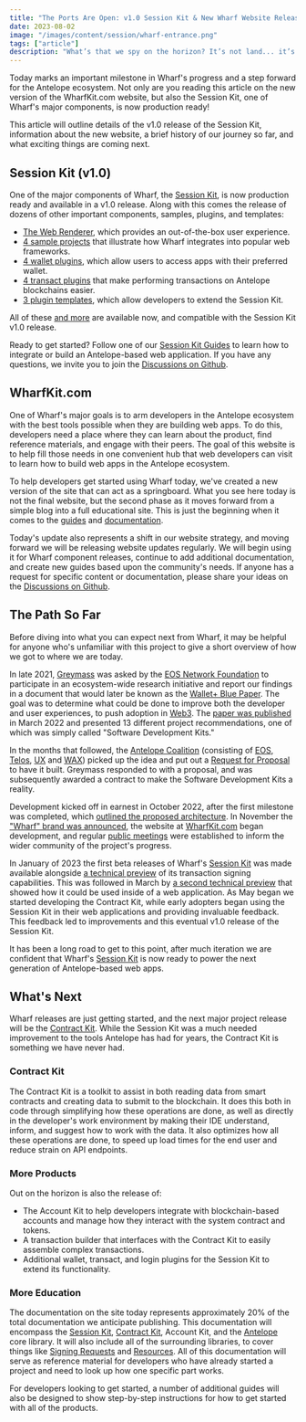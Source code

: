 ```yaml
---
title: "The Ports Are Open: v1.0 Session Kit & New Wharf Website Release"
date: 2023-08-02
image: "/images/content/session/wharf-entrance.png"
tags: ["article"]
description: "What’s that we spy on the horizon? It’s not land... it’s a production-ready Session Kit and lots of new documentation and resources! This article brings news about the Session Kit v1.0 and an overhaul of the WharfKit.com website."
---
```


Today marks an important milestone in Wharf's progress and a step forward for the Antelope ecosystem. Not only are you reading this article on the new version of the WharfKit.com website, but also the Session Kit, one of Wharf's major components, is now production ready!

This article will outline details of the v1.0 release of the Session Kit, information about the new website, a brief history of our journey so far, and what exciting things are coming next.

## Session Kit (v1.0)

One of the major components of Wharf, the [Session Kit](/kits/session), is now production ready and available in a v1.0 release. Along with this comes the release of dozens of other important components, samples, plugins, and templates:

- [The Web Renderer](#), which provides an out-of-the-box user experience.
- [4 sample projects](#) that illustrate how Wharf integrates into popular web frameworks.
- [4 wallet plugins](https://github.com/wharfkit/?q=wallet&type=all&language=&sort=), which allow users to access apps with their preferred wallet.
- [4 transact plugins](https://github.com/wharfkit/?q=transact&type=all&language=&sort=) that make performing transactions on Antelope blockchains easier.
- [3 plugin templates](#), which allow developers to extend the Session Kit.

All of these [and more](https://github.com/orgs/wharfkit/repositories) are available now, and compatible with the Session Kit v1.0 release.

Ready to get started? Follow one of our [Session Kit Guides](/guides/sessionkit) to learn how to integrate or build an Antelope-based web application. If you have any questions, we invite you to join the [Discussions on Github](https://github.com/orgs/wharfkit/discussions).

## WharfKit.com

One of Wharf's major goals is to arm developers in the Antelope ecosystem with the best tools possible when they are building web apps. To do this, developers need a place where they can learn about the product, find reference materials, and engage with their peers. The goal of this website is to help fill those needs in one convenient hub that web developers can visit to learn how to build web apps in the Antelope ecosystem.

To help developers get started using Wharf today, we've created a new version of the site that can act as a springboard. What you see here today is not the final website, but the second phase as it moves forward from a simple blog into a full educational site. This is just the beginning when it comes to the [guides](/guides) and [documentation](/docs).

Today's update also represents a shift in our website strategy, and moving forward we will be releasing website updates regularly. We will begin using it for Wharf component releases, continue to add additional documentation, and create new guides based upon the community's needs. If anyone has a request for specific content or documentation, please share your ideas on the [Discussions on Github](https://github.com/orgs/wharfkit/discussions).

## The Path So Far

Before diving into what you can expect next from Wharf, it may be helpful for anyone who's unfamiliar with this project to give a short overview of how we got to where we are today.

In late 2021, [Greymass](https://greymass.com) was asked by the [EOS Network Foundation](https://eosnetwork.com) to participate in an ecosystem-wide research initiative and report our findings in a document that would later be known as the [Wallet+ Blue Paper](https://medium.com/eos-network-foundation/wallet-blue-paper-a040a1865977). The goal was to determine what could be done to improve both the developer and user experiences, to push adoption in [Web3](https://en.wikipedia.org/wiki/Web3). The [paper was published](https://drive.google.com/file/d/18_aLgCo6uAJN1-ZT1mtUs59SxwffhShm/view) in March 2022 and presented 13 different project recommendations, one of which was simply called "Software Development Kits."

In the months that followed, the [Antelope Coalition](https://antelope.io) (consisting of [EOS](https://eosnetwork.com), [Telos](https://telos.net), [UX](https://uxnetwork.io/) and [WAX](https://wax.io)) picked up the idea and put out a [Request for Proposal](https://github.com/eosnetworkfoundation/Coalition-RFPs/blob/main/2022%2005%20RFP%20-%20SDKs.pdf) to have it built. Greymass responded to with a proposal, and was subsequently awarded a contract to make the Software Development Kits a reality.

Development kicked off in earnest in October 2022, after the first milestone was completed, which [outlined the proposed architecture](https://docs.google.com/document/d/1_vaMtPI-deX9-YiUGK-oZJotZG6ZX831ZpRcUUrnr4Y/edit?usp=sharing). In November the ["Wharf" brand was announced](https://greymass.medium.com/introducing-wharf-antelopes-new-web-client-sdk-project-a98fb12ff51f), the website at [WharfKit.com](https://wharfkit.com) began development, and regular [public meetings](/blog?tag=video) were established to inform the wider community of the project's progress.

In January of 2023 the first beta releases of Wharf's [Session Kit](https://github.com/wharfkit/session) was made available alongside [a technical preview](/blog/a-technical-preview-of-the-session-kit-in-wharf) of its transaction signing capabilities. This was followed in March by [a second technical preview](/blog/an-early-look-integrating-the-session-kit-with-a-web-app) that showed how it could be used inside of a web application. As May began we started developing the Contract Kit, while early adopters began using the Session Kit in their web applications and providing invaluable feedback. This feedback led to improvements and this eventual v1.0 release of the Session Kit.

It has been a long road to get to this point, after much iteration we are confident that Wharf's [Session Kit](/kits/session) is now ready to power the next generation of Antelope-based web apps.

## What's Next

Wharf releases are just getting started, and the next major project release will be the [Contract Kit](https://github.com/wharfkit/contract). While the Session Kit was a much needed improvement to the tools Antelope has had for years, the Contract Kit is something we have never had.

### Contract Kit

The Contract Kit is a toolkit to assist in both reading data from smart contracts and creating data to submit to the blockchain. It does this both in code through simplifying how these operations are done, as well as directly in the developer's work environment by making their IDE understand, inform, and suggest how to work with the data. It also optimizes how all these operations are done, to speed up load times for the end user and reduce strain on API endpoints.

### More Products

Out on the horizon is also the release of:

- The Account Kit to help developers integrate with blockchain-based accounts and manage how they interact with the system contract and tokens.
- A transaction builder that interfaces with the Contract Kit to easily assemble complex transactions.
- Additional wallet, transact, and login plugins for the Session Kit to extend its functionality.

### More Education

The documentation on the site today represents approximately 20% of the total documentation we anticipate publishing. This documentation will encompass the [Session Kit](https://github.com/wharfkit/session), [Contract Kit](https://github.com/wharfkit/contract), Account Kit, and the [Antelope](https://github.com/wharfkit/antelope) core library. It will also include all of the surrounding libraries, to cover things like [Signing Requests](https://github.com/greymass/eosio-signing-request) and [Resources](https://github.com/wharfkit/resources). All of this documentation will serve as reference material for developers who have already started a project and need to look up how one specific part works.

For developers looking to get started, a number of additional guides will also be designed to show step-by-step instructions for how to get started with all of the products.
